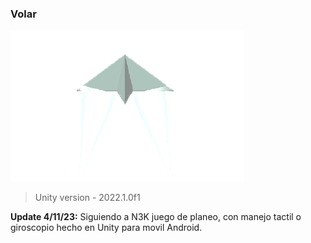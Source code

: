 ### Volar

![](https://github.com/camilo1962/VoLaR/blob/main/Assets/Arte/Graphic/planeo.png)

> Unity version - 2022.1.0f1

**Update 4/11/23:** Siguiendo a N3K juego de planeo, con manejo tactil o giroscopio hecho en Unity para movil Android.
